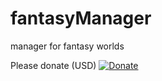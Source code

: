 # fantasyManager
manager for fantasy worlds

Please donate (USD)
[![Donate](https://img.shields.io/badge/Donate-PayPal-green.svg)](https://www.paypal.com/cgi-bin/webscr?cmd=_s-xclick&hosted_button_id=7PZ4ZRLFTXR32)
